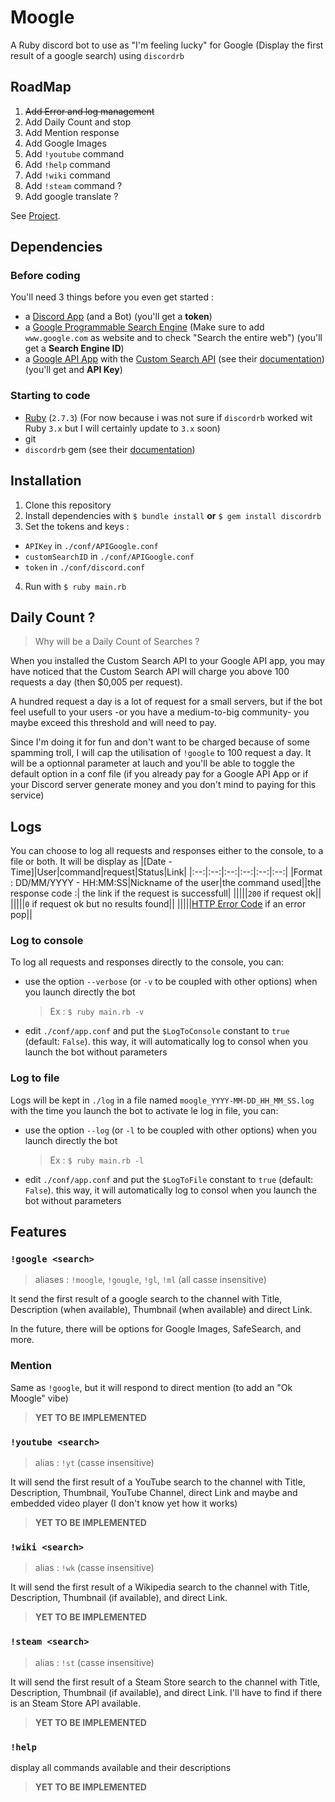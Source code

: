 # Moogle

A Ruby discord bot to use as "I'm feeling lucky" for Google (Display the first result of a google search) using `discordrb`

## RoadMap
1. ~~Add Error and log management~~
1. Add Daily Count and stop
1. Add Mention response
1. Add Google Images
1. Add `!youtube` command
1. Add `!help` command
1. Add `!wiki` command
1. Add `!steam` command ?
1. Add google translate ?
  
See [Project](https://github.com/MaXo2-YM/Moogle/projects/1).

## Dependencies
### Before coding
You'll need 3 things before you even get started :
- a [Discord App](https://discord.com/developers/applications) (and a Bot) (you'll get a **token**)
- a [Google Programmable Search Engine](https://programmablesearchengine.google.com) (Make sure to add `www.google.com` as website and to check "Search the entire web") (you'll get a **Search Engine ID**)
- a [Google API App](https://console.cloud.google.com) with the [Custom Search API](https://console.cloud.google.com/apis/library/customsearch.googleapis.com) (see their [documentation](https://developers.google.com/custom-search/v1/reference/rest/v1/cse/list)) (you'll get and **API Key**)

### Starting to code
- [Ruby](http://www.ruby-lang.org) (`2.7.3`) (For now because i was not sure if `discordrb` worked wit Ruby `3.x` but I will certainly update to `3.x` soon)
- git
- `discordrb` gem (see their [documentation](https://github.com/shardlab/discordrb))

## Installation
1. Clone this repository
2. Install dependencies with `$ bundle install`
**or** `$ gem install discordrb`
3. Set the tokens and keys :
- `APIKey` in `./conf/APIGoogle.conf`
- `customSearchID` in `./conf/APIGoogle.conf`
- `token` in `./conf/discord.conf`
4. Run with `$ ruby main.rb`

## Daily Count ?
> Why will be a Daily Count of Searches ?

When you installed the Custom Search API to your Google API app, you may have noticed that the Custom Search API will charge you above 100 requests a day (then $0,005 per request).

A hundred request a day is a lot of request for a small servers, but if the bot feel usefull to your users -or you have a medium-to-big community- you maybe exceed this threshold and will need to pay.

Since I'm doing it for fun and don't want to be charged because of some spamming troll, I will cap the utilisation of `!google` to 100 request a day. It will be a optionnal parameter at lauch and you'll be able to toggle the default option in a conf file (if you already pay for a Google API App or if your Discord server generate money and you don't mind to paying for this service)

## Logs
You can choose to log all requests and responses either to the console, to a file or both. It will be display as
|[Date - Time]|User|command|request|Status|Link|
|:--:|:--:|:--:|:--:|:--:|:--:|
|Format : DD/MM/YYYY - HH:MM:SS|Nickname of the user|the command used||the response code :| the link if the request is successfull|
|||||`200` if request ok||
|||||`0` if request ok but no results found||
|||||[HTTP Error Code](https://en.wikipedia.org/wiki/List_of_HTTP_status_codes) if an error pop||

### Log to console
To log all requests and responses directly to the console,  you can:

- use the option `--verbose` (or `-v` to be coupled with other options) when you launch directly the bot
	> Ex : `$ ruby main.rb -v`
- edit `./conf/app.conf` and put the `$LogToConsole` constant to `true` (default: `False`). this way, it will automatically log to consol when you launch the bot without parameters

### Log to file
Logs will be kept in `./log` in a file named `moogle_YYYY-MM-DD_HH_MM_SS.log` with the time you launch the bot
to activate le log in file, you can:
- use the option `--log` (or `-l` to be coupled with other options) when you launch directly the bot
	> Ex : `$ ruby main.rb -l`
- edit `./conf/app.conf` and put the `$LogToFile` constant to `true` (default: `False`). this way, it will automatically log to consol when you launch the bot without parameters

## Features
### `!google <search>`
> aliases : `!moogle`, `!gougle`, `!gl`, `!ml` (all casse insensitive)

It send the first result of a google search to the channel with Title, Description (when available), Thumbnail (when available) and direct Link.

In the future, there will be options for Google Images, SafeSearch, and more.

### Mention <search>
Same as `!google`, but it will respond to direct mention (to add an "Ok Moogle" vibe)
> **YET TO BE IMPLEMENTED**

### `!youtube <search>`
>alias : `!yt` (casse insensitive)

It will send the first result of a YouTube search to the channel with Title, Description, Thumbnail, YouTube Channel, direct Link and maybe and embedded video player (I don't know yet how it works)
> **YET TO BE IMPLEMENTED**

### `!wiki <search>`
>alias : `!wk` (casse insensitive)

It will send the first result of a Wikipedia search to the channel with Title, Description, Thumbnail (if available), and direct Link.
> **YET TO BE IMPLEMENTED**

### `!steam <search>`
>alias : `!st` (casse insensitive)

It will send the first result of a Steam Store search to the channel with Title, Description, Thumbnail (if available), and direct Link. I'll have to find if there is an Steam Store API available.
> **YET TO BE IMPLEMENTED**

### `!help`
display all commands available and their descriptions
> **YET TO BE IMPLEMENTED**
